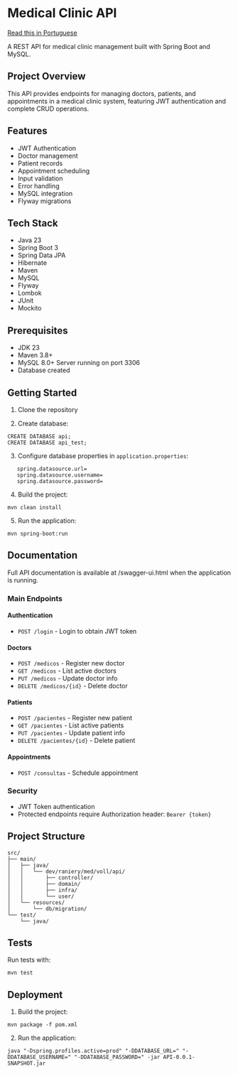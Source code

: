 # Medical Clinic API

[Read this in Portuguese](README.pt-BR.md)

A REST API for medical clinic management built with Spring Boot and MySQL.

## Project Overview

This API provides endpoints for managing doctors, patients, and appointments in a medical clinic system, featuring JWT authentication and complete CRUD operations.

## Features

- JWT Authentication
- Doctor management
- Patient records
- Appointment scheduling
- Input validation
- Error handling
- MySQL integration
- Flyway migrations

## Tech Stack

- Java 23
- Spring Boot 3
- Spring Data JPA
- Hibernate
- Maven
- MySQL
- Flyway
- Lombok
- JUnit
- Mockito

## Prerequisites

- JDK 23
- Maven 3.8+
- MySQL 8.0+ Server running on port 3306
- Database created

## Getting Started

1. Clone the repository

2. Create database:

```shell
CREATE DATABASE api;
CREATE DATABASE api_test;
```

3. Configure database properties in `application.properties`:

```properties
   spring.datasource.url=
   spring.datasource.username=
   spring.datasource.password=
```

4. Build the project:

```shell
mvn clean install
```

5. Run the application:

```shell
mvn spring-boot:run
```

## Documentation

Full API documentation is available at /swagger-ui.html when the application is running.

### Main Endpoints

#### Authentication

- `POST /login` - Login to obtain JWT token

#### Doctors

- `POST /medicos` - Register new doctor
- `GET /medicos` - List active doctors
- `PUT /medicos` - Update doctor info
- `DELETE /medicos/{id}` - Delete doctor

#### Patients

- `POST /pacientes` - Register new patient
- `GET /pacientes` - List active patients
- `PUT /pacientes` - Update patient info
- `DELETE /pacientes/{id}` - Delete patient

#### Appointments

- `POST /consultas` - Schedule appointment

### Security

- JWT Token authentication
- Protected endpoints require Authorization header: `Bearer {token}`

## Project Structure

```structure
src/
├── main/
│   ├── java/
│   │   └── dev/raniery/med/voll/api/
│   │       ├── controller/
│   │       ├── domain/
│   │       ├── infra/
│   │       └── user/
│   └── resources/
│       └── db/migration/
└── test/
    └── java/
```

## Tests

Run tests with:

```shell
mvn test
```

## Deployment

1. Build the project:

```shell
mvn package -f pom.xml
```

2. Run the application:

```shell
java "-Dspring.profiles.active=prod" "-DDATABASE_URL=" "-DDATABASE_USERNAME=" "-DDATABASE_PASSWORD=" -jar API-0.0.1-SNAPSHOT.jar
```
